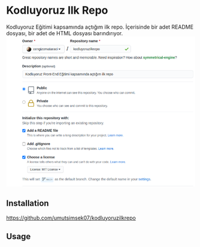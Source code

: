 # Kodluyoruz Ilk Repo
Kodluyoruz Eğitimi kapsamında açtığım ilk repo. İçerisinde bir adet README dosyası, bir adet de HTML dosyası barındırıyor.
![proje resmi](https://github.com/umutsimsek07/kodluyoruzilkrepo/blob/main/images/github.png)
## Installation
https://github.com/umutsimsek07/kodluyoruzilkrepo

## Usage